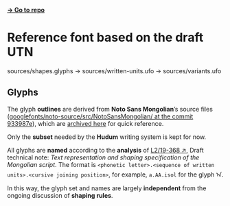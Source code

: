 [**→ Go to repo**](https://github.com/lianghai/mongolian/tree/main/utn-font)

# Reference font based on the draft UTN

sources/shapes.glyphs → sources/written-units.ufo → sources/variants.ufo

## Glyphs

The glyph **outlines** are derived from **Noto Sans Mongolian**’s source files ([googlefonts/noto-source/src/NotoSansMongolian/ at the commit 933987e](https://github.com/googlefonts/noto-source/tree/933987e2509b9ae5192420a8296f330c25df7652/src/NotoSansMongolian)), which are [archived here](https://github.com/lianghai/mongolian/tree/main/utn-font/source/glyphs/NotoSansMongolian) for quick reference.

Only the **subset** needed by the **Hudum** writing system is kept for now.

All glyphs are **named** according to the **analysis** of [L2/19-368 ↗](https://www.unicode.org/L2/L2019/19368-draft-utn-mongolian.pdf), Draft technical note: _Text representation and shaping specification of the Mongolian script_. The format is `<phonetic letter>.<sequence of written units>.<cursive joining position>`, for example, `a.AA.isol` for the glyph ᠠ.

In this way, the glyph set and names are largely **independent** from the ongoing discussion of **shaping rules**.

